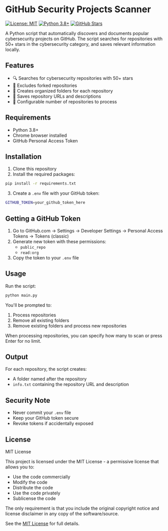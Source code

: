 # GitHub Security Projects Scanner

[![License: MIT](https://img.shields.io/badge/License-MIT-yellow.svg)](https://opensource.org/licenses/MIT)
[![Python 3.8+](https://img.shields.io/badge/python-3.8+-blue.svg)](https://www.python.org/downloads/)
[![GitHub Stars](https://img.shields.io/github/stars/dautedr/CyberScrapper?style=social)](https://github.com/dautedr/CyberScrapper)

A Python script that automatically discovers and documents popular cybersecurity projects on GitHub. The script searches for repositories with 50+ stars in the cybersecurity category, and saves relevant information locally.

## Features

- 🔍 Searches for cybersecurity repositories with 50+ stars
- 🚫 Excludes forked repositories
- 📁 Creates organized folders for each repository
- 📝 Saves repository URLs and descriptions
- 🔢 Configurable number of repositories to process

## Requirements

- Python 3.8+
- Chrome browser installed
- GitHub Personal Access Token

## Installation

1. Clone this repository
2. Install the required packages:

```bash
pip install -r requirements.txt
```

3. Create a `.env` file with your GitHub token:

```bash
GITHUB_TOKEN=your_github_token_here
```

## Getting a GitHub Token

1. Go to GitHub.com → Settings → Developer Settings → Personal Access Tokens → Tokens (classic)
2. Generate new token with these permissions:
   - `public_repo`
   - `read:org`
3. Copy the token to your `.env` file

## Usage

Run the script:

```bash
python main.py
```

You'll be prompted to:

1. Process repositories
2. Remove all existing folders
3. Remove existing folders and process new repositories

When processing repositories, you can specify how many to scan or press Enter for no limit.

## Output

For each repository, the script creates:

- A folder named after the repository
- `info.txt` containing the repository URL and description

## Security Note

- Never commit your `.env` file
- Keep your GitHub token secure
- Revoke tokens if accidentally exposed

## License

MIT License

This project is licensed under the MIT License - a permissive license that allows you to:

- Use the code commercially
- Modify the code
- Distribute the code
- Use the code privately
- Sublicense the code

The only requirement is that you include the original copyright notice and license disclaimer in any copy of the software/source.

See the [MIT License](https://opensource.org/licenses/MIT) for full details.

